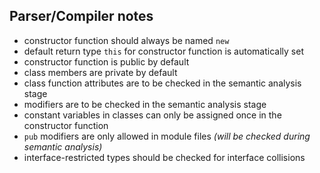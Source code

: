 ## Parser/Compiler notes
- constructor function should always be named `new`
- default return type `this` for constructor function is automatically set
- constructor function is public by default
- class members are private by default
- class function attributes are to be checked in the semantic analysis stage
- modifiers are to be checked in the semantic analysis stage
- constant variables in classes can only be assigned once in the constructor function
- `pub` modifiers are only allowed in module files *(will be checked during semantic analysis)*
- interface-restricted types should be checked for interface collisions